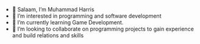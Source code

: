 - 👋 Salaam, I’m Muhammad Harris
- 👀 I’m interested in programming and software development
- 🌱 I’m currently learning Game Development.
- 💞️ I’m looking to collaborate on programming projects to gain experience and build relations and skills
